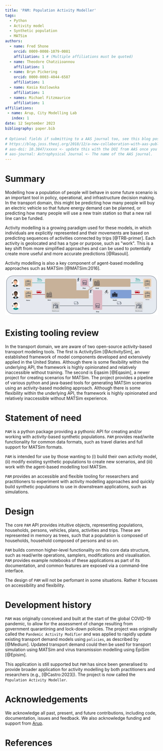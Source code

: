 ```yaml
---
title: 'PAM: Population Activity Modeller'
tags:
  - Python
  - Activity model
  - Synthetic population
  - MATSim
authors:
  - name: Fred Shone
    orcid: 0009-0008-1079-0081
    affiliation: 1 # (Multiple affiliations must be quoted)
  - name: Theodore Chatziioannou
    affiliation: 1
  - name: Bryn Pickering
    orcid: 0000-0003-4044-6587
    affiliation: 1
  - name: Kasia Kozlowska
    affiliation: 1
  - names: Michael Fitzmaurice
    affiliation: 1
affiliations:
 - name: Arup, City Modelling Lab
   index: 1
date: 12 September 2023
bibliography: paper.bib

# Optional fields if submitting to a AAS journal too, see this blog post:
# https://blog.joss.theoj.org/2018/12/a-new-collaboration-with-aas-publishing
# aas-doi: 10.3847/xxxxx <- update this with the DOI from AAS once you know it.
# aas-journal: Astrophysical Journal <- The name of the AAS journal.
---
```


# Summary

Modelling how a population of people will behave in some future scenario is an important tool in policy, operational, and infrastructure decision making.
In the transport domain, this might be predicting how many people will buy an electric vehicle so that future energy demand can be planned, or predicting how many people will use a new train station so that a new rail line can be funded.

Activity modelling is a growing paradigm used for these models, in which individuals are explicitly represented and their movements are based on predicting sequences of activities connected by trips [@TRB-primer].
Each activity is geolocated and has a type or purpose, such as "work".
This is a key shift from more simplified approaches and can be used to potentially create more useful and more accurate predictions [@Rasouli].

Activity modelling is also a key component of agent-based modelling approaches such as MATSim [@MATSim:2016].

![Example activity sequences.\label{fig:Example activity sequences}](../example-activity-plans.png)

# Existing tooling review

In the transport domain, we are aware of two open-source activity-based transport modeling tools. The first is ActivitySim [@ActivitySim], an established framework of model components developed and extensively applied in the United States. Although there is some flexibility within the underlying API, the framework is highly opinionated and relatively inaccessible without training. The second is Eqasim [@Eqasim], a newer project for creating scenarios for MATSim. The project provides a pipeline of various python and java-based tools for generating MATSim scenarios using an activity-based modeling approach. Although there is some flexibility within the underlying API, the framework is highly opinionated and relatively inaccessible without MATSim experience. 

# Statement of need

`PAM` is a python package providing a pythonic API for creating and/or working with activity-based synthetic populations. `PAM` provides read/write functionality for common data formats, such as travel diaries and full support for MATSim formats.

`PAM` is intended for use by those wanting to (i) build their own activity model, (ii) modify existing synthetic populations to create new scenarios, and (iii) work with the agent-based modelling tool MATSim.

`PAM` provides an accessible and flexible tooling for researchers and practitioners to experiment with activity modelling approaches and quickly build synthetic populations to use in downstream applications, such as simulations.

# Design

The core `PAM` API provides intuitive objects, representing populations, households, persons, vehicles, plans, activities and trips. These are represented in memory as trees, such that a population is composed of households, household composed of persons and so on.

`PAM` builds common higher-level functionality on this core data structure, such as read/write operations, samplers, modifications and visualisation. `PAM` provides example notebooks of these applications as part of its documentation, and common features are exposed via a command-line interface.

The design of `PAM` will not be perfomant in some situations. Rather it focuses on accessibility and flexibility.

# Development history

`PAM` was originally conceived and built at the start of the global COVID-19 pandemic, to allow for the assessment of change resulting from government quarantining and lock-down policies.
The project was originally called the `Pandemic Activity Modifier` and was applied to rapidly update existing transport demand models using `policies`, as described by [@Medium].
Updated transport demand could then be used for transport simulation using MATSim and virus transmission modelling using EpiSim [@Episim].

This application is still supported but `PAM` has since been generalised to provide broader application for activity modelling by both practitioners and researchers (e.g., [@Castro:2023]).
The project is now called the `Population Activity Modeller`.

# Acknowledgements

We acknowledge all past, present, and future contributions, including code, documentation, issues and feedback.
We also acknowledge funding and support from [Arup](https://www.arup.com/).

# References